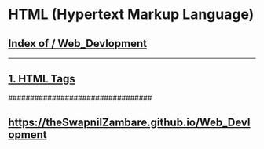 # HTML (Hypertext Markup Language)

##  <a href="https://theswapnilzambare.github.io/Web_Devlopment/">Index of / Web_Devlopment</a>
<hr>



##  <a href="https://theswapnilzambare.github.io/Web_Devlopment/HTML/HTML_Tags/">1. HTML Tags</a>



#################################


## <a href="https://theswapnilzambare.github.io/Web_Devlopment">https://theSwapnilZambare.github.io/Web_Devlopment</a> 
